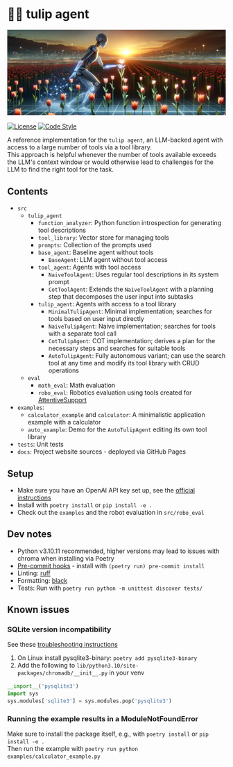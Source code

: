 # 🌷🤖 tulip agent

![tulip banner](docs/tulip-banner.png)

[![License](https://img.shields.io/pypi/l/cobras?style=flat-square)](https://opensource.org/license/bsd-3-clause)
[![Code Style](https://img.shields.io/badge/code_style-black-black?style=flat-square)](https://github.com/psf/black)

A reference implementation for the `tulip agent`, an LLM-backed agent with access to a large number of tools via a tool library. \
This approach is helpful whenever the number of tools available exceeds the LLM's context window or would
otherwise lead to challenges for the LLM to find the right tool for the task.

## Contents
* `src`
  * `tulip_agent`
    * `function_analyzer`: Python function introspection for generating tool descriptions
    * `tool_library`: Vector store for managing tools
    * `prompts`: Collection of the prompts used
    * `base_agent`: Baseline agent without tools
      * `BaseAgent`: LLM agent without tool access
    * `tool_agent`: Agents with tool access
      * `NaiveToolAgent`: Uses regular tool descriptions in its system prompt
      * `CotToolAgent`: Extends the `NaiveToolAgent` with a planning step that decomposes the user input into subtasks
    * `tulip_agent`: Agents with access to a tool library
      * `MinimalTulipAgent`: Minimal implementation; searches for tools based on user input directly
      * `NaiveTulipAgent`: Naive implementation; searches for tools with a separate tool call
      * `CotTulipAgent`: COT implementation; derives a plan for the necessary steps and searches for suitable tools
      * `AutoTulipAgent`: Fully autonomous variant; can use the search tool at any time and modify its tool library with CRUD operations
  * `eval`
    * `math_eval`: Math evaluation
    * `robo_eval`: Robotics evaluation using tools created for [AttentiveSupport](https://github.com/HRI-EU/AttentiveSupport)
* `examples`:
  * `calculator_example` and `calculator`: A minimalistic application example with a calculator
  * `auto_example`: Demo for the `AutoTulipAgent` editing its own tool library
* `tests`: Unit tests
* `docs`: Project website sources - deployed via GitHub Pages


## Setup
* Make sure you have an OpenAI API key set up, see the [official instructions](https://help.openai.com/en/articles/5112595-best-practices-for-api-key-safety)
* Install with `poetry install` or `pip install -e .`
* Check out the `examples` and the robot evaluation in `src/robo_eval`


## Dev notes
* Python v3.10.11 recommended, higher versions may lead to issues with chroma when installing via Poetry
* [Pre-commit hooks](https://pre-commit.com/) - install with `(poetry run) pre-commit install`
* Linting: [ruff](https://github.com/astral-sh/ruff)
* Formatting: [black](https://github.com/psf/black)
* Tests: Run with `poetry run python -m unittest discover tests/`


## Known issues

### SQLite version incompatibility
See these [troubleshooting instructions](https://docs.trychroma.com/troubleshooting#sqlite)
1. On Linux install pysqlite3-binary: `poetry add pysqlite3-binary`
2. Add the following to `lib/python3.10/site-packages/chromadb/__init__.py` in your venv
```python
__import__('pysqlite3')
import sys
sys.modules['sqlite3'] = sys.modules.pop('pysqlite3')
```

### Running the example results in a ModuleNotFoundError
Make sure to install the package itself, e.g., with `poetry install` or `pip install -e .` \
Then run the example with `poetry run python examples/calculator_example.py`
